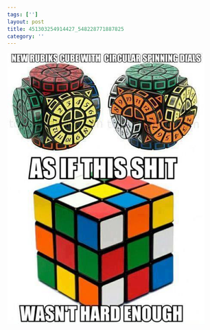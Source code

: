 ```yaml
---
tags: ['']
layout: post
title: 451303254914427_548228771887825
category: ''
---
```

![451303254914427_548228771887825](/uploads/2013-3-28-451303254914427_548228771887825.jpg)
